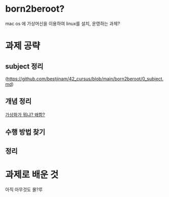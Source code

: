 # born2beroot? 

mac os 에 가상머신을 이용하여 linux를 설치, 운영하는 과제?

# 과제 공략

## subject 정리 
(https://github.com/bestjinam/42_cursus/blob/main/born2beroot/0_subject.md)
## 개념 정리 
[가상화가 뭐냐? 왜함?](https://github.com/bestjinam/42_cursus/blob/main/born2beroot/virtualization.md)
## 수행 방법 찾기 

## 정리

# 과제로 배운 것 

아직 아무것도 몰?루

